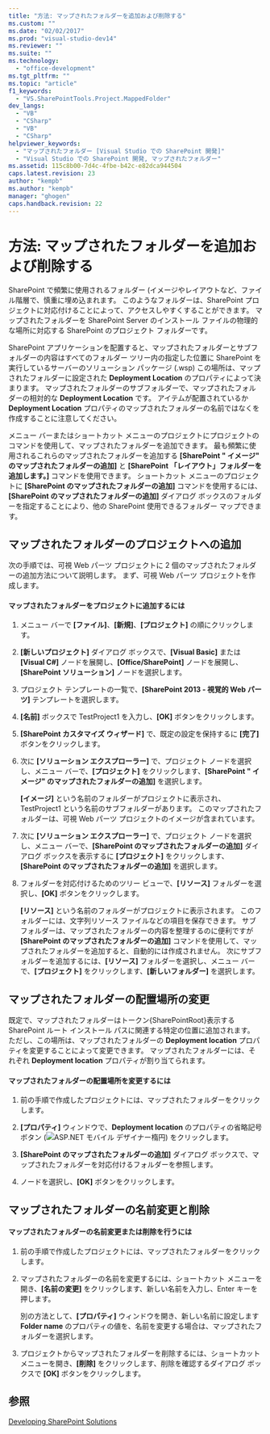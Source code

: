 ```yaml
---
title: "方法: マップされたフォルダーを追加および削除する"
ms.custom: ""
ms.date: "02/02/2017"
ms.prod: "visual-studio-dev14"
ms.reviewer: ""
ms.suite: ""
ms.technology: 
  - "office-development"
ms.tgt_pltfrm: ""
ms.topic: "article"
f1_keywords: 
  - "VS.SharePointTools.Project.MappedFolder"
dev_langs: 
  - "VB"
  - "CSharp"
  - "VB"
  - "CSharp"
helpviewer_keywords: 
  - "マップされたフォルダー [Visual Studio での SharePoint 開発]"
  - "Visual Studio での SharePoint 開発, マップされたフォルダー"
ms.assetid: 115c8b00-7d4c-4fbe-b42c-e82dca944504
caps.latest.revision: 23
author: "kempb"
ms.author: "kempb"
manager: "ghogen"
caps.handback.revision: 22
---
```

# 方法: マップされたフォルダーを追加および削除する
  SharePoint で頻繁に使用されるフォルダー \(イメージやレイアウトなど、ファイル階層で、慎重に埋め込まれます。  このようなフォルダーは、SharePoint プロジェクトに対応付けることによって、アクセスしやすくすることができます。  マップされたフォルダーを SharePoint Server のインストール ファイルの物理的な場所に対応する SharePoint のプロジェクト フォルダーです。  
  
 SharePoint アプリケーションを配置すると、マップされたフォルダーとサブフォルダーの内容はすべてのフォルダー ツリー内の指定した位置に SharePoint を実行しているサーバーのソリューション パッケージ \(.wsp\)   この場所は、マップされたフォルダーに設定された **Deployment Location** のプロパティによって決まります。  マップされたフォルダーのサブフォルダーで、マップされたフォルダーの相対的な **Deployment Location** です。  アイテムが配置されているか **Deployment Location** プロパティのマップされたフォルダーの名前ではなくを作成することに注意してください。  
  
 メニュー バーまたはショートカット メニューのプロジェクトにプロジェクトのコマンドを使用して、マップされたフォルダーを追加できます。  最も頻繁に使用されるこれらのマップされたフォルダーを追加する **\[SharePoint " イメージ" のマップされたフォルダーの追加\]** と **\[SharePoint 「レイアウト」フォルダーを追加します。\]** コマンドを使用できます。  ショートカット メニューのプロジェクトに **\[SharePoint のマップされたフォルダーの追加\]** コマンドを使用するには、**\[SharePoint のマップされたフォルダーの追加\]** ダイアログ ボックスのフォルダーを指定することにより、他の SharePoint 使用できるフォルダー マップできます。  
  
## マップされたフォルダーのプロジェクトへの追加  
 次の手順では、可視 Web パーツ プロジェクトに 2 個のマップされたフォルダーの追加方法について説明します。  まず、可視 Web パーツ プロジェクトを作成します。  
  
#### マップされたフォルダーをプロジェクトに追加するには  
  
1.  メニュー バーで **\[ファイル\]**、**\[新規\]**、**\[プロジェクト\]** の順にクリックします。  
  
2.  **\[新しいプロジェクト\]** ダイアログ ボックスで、**\[Visual Basic\]** または **\[Visual C\#\]** ノードを展開し、**\[Office\/SharePoint\]** ノードを展開し、**\[SharePoint ソリューション\]** ノードを選択します。  
  
3.  プロジェクト テンプレートの一覧で、**\[SharePoint 2013 \- 視覚的 Web パーツ\]** テンプレートを選択します。  
  
4.  **\[名前\]** ボックスで TestProject1 を入力し、**\[OK\]** ボタンをクリックします。  
  
5.  **\[SharePoint カスタマイズ ウィザード\]** で、既定の設定を保持するに **\[完了\]** ボタンをクリックします。  
  
6.  次に **\[ソリューション エクスプローラー\]** で、プロジェクト ノードを選択し、メニュー バーで、**\[プロジェクト\]** をクリックします、**\[SharePoint " イメージ" のマップされたフォルダーの追加\]** を選択します。  
  
     **\[イメージ\]** という名前のフォルダーがプロジェクトに表示され、TestProject1 という名前のサブフォルダーがあります。  このマップされたフォルダーは、可視 Web パーツ プロジェクトのイメージが含まれています。  
  
7.  次に **\[ソリューション エクスプローラー\]** で、プロジェクト ノードを選択し、メニュー バーで、**\[SharePoint のマップされたフォルダーの追加\]** ダイアログ ボックスを表示するに **\[プロジェクト\]** をクリックします、**\[SharePoint のマップされたフォルダーの追加\]** を選択します。  
  
8.  フォルダーを対応付けるためのツリー ビューで、**\[リソース\]** フォルダーを選択し、**\[OK\]** ボタンをクリックします。  
  
     **\[リソース\]** という名前のフォルダーがプロジェクトに表示されます。  このフォルダーには、文字列リソース ファイルなどの項目を保存できます。  サブフォルダーは、マップされたフォルダーの内容を整理するのに便利ですが **\[SharePoint のマップされたフォルダーの追加\]** コマンドを使用して、マップされたフォルダーを追加すると、自動的には作成されません。  次にサブフォルダーを追加するには、**\[リソース\]** フォルダーを選択し、メニュー バーで、**\[プロジェクト\]** をクリックします、**\[新しいフォルダー\]** を選択します。  
  
## マップされたフォルダーの配置場所の変更  
 既定で、マップされたフォルダーはトークン{SharePointRoot}表示する SharePoint ルート インストール パスに関連する特定の位置に追加されます。  ただし、この場所は、マップされたフォルダーの **Deployment location** プロパティを変更することによって変更できます。  マップされたフォルダーには、それぞれ **Deployment location** プロパティが割り当てられます。  
  
#### マップされたフォルダーの配置場所を変更するには  
  
1.  前の手順で作成したプロジェクトには、マップされたフォルダーをクリックします。  
  
2.  **\[プロパティ\]** ウィンドウで、**Deployment location** のプロパティの省略記号ボタン \(![ASP.NET モバイル デザイナー楕円](~/docs/sharepoint/media/mwellipsis.gif "ASP.NET モバイル デザイナー楕円")\) をクリックします。  
  
3.  **\[SharePoint のマップされたフォルダーの追加\]** ダイアログ ボックスで、マップされたフォルダーを対応付けるフォルダーを参照します。  
  
4.  ノードを選択し、**\[OK\]** ボタンをクリックします。  
  
## マップされたフォルダーの名前変更と削除  
  
#### マップされたフォルダーの名前変更または削除を行うには  
  
1.  前の手順で作成したプロジェクトには、マップされたフォルダーをクリックします。  
  
2.  マップされたフォルダーの名前を変更するには、ショートカット メニューを開き、**\[名前の変更\]** をクリックします、新しい名前を入力し、Enter キーを押します。  
  
     別の方法として、**\[プロパティ\]** ウィンドウを開き、新しい名前に設定します **Folder name** のプロパティの値を、名前を変更する場合は、マップされたフォルダーを選択します。  
  
3.  プロジェクトからマップされたフォルダーを削除するには、ショートカット メニューを開き、**\[削除\]** をクリックします、削除を確認するダイアログ ボックスで **\[OK\]** ボタンをクリックします。  
  
## 参照  
 [Developing SharePoint Solutions](../sharepoint/developing-sharepoint-solutions.md)  
  
  